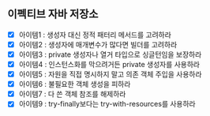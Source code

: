 ## 이펙티브 자바 저장소
- [x] 아이템1 : 생성자 대신 정적 패터리 메서드를 고려하라
- [x] 아이템2 : 생성자에 매개변수가 많다면 빌더를 고려하라
- [x] 아이템3 : private 생성자나 열거 타입으로 싱글턴임을 보장하라
- [x] 아이템4 : 인스턴스화를 막으려거든 private 생성자를 사용하라
- [x] 아이템5 : 자원을 직접 명시하지 말고 의존 객체 주입을 사용하라
- [x] 아이템6 : 불필요한 객체 생성을 피하라
- [x] 아이템7 : 다 쓴 객체 참조를 해제하라
- [x] 아이템9 : try-finally보다는 try-with-resources를 사용하라
